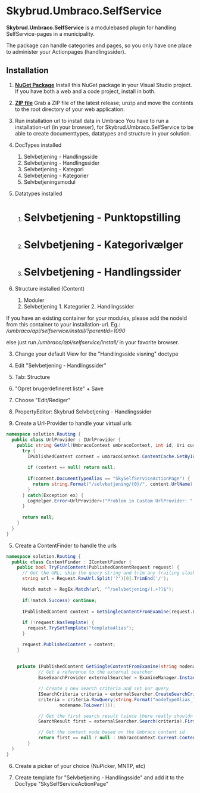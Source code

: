 Skybrud.Umbraco.SelfService
========================

**Skybrud.Umbraco.SelfService** is a modulebased plugin for handling SelfService-pages in a municipality.

The package can handle categories and pages, so you only have one place to administer your Actionpages (handlingssider).

## Installation

1. [**NuGet Package**][NuGetPackage]
Install this NuGet package in your Visual Studio project. If you have both a web and a code project, install in both.

1. [**ZIP file**][GitHubRelease]
Grab a ZIP file of the latest release; unzip and move the contents to the root directory of your web application.

2. Run installation url to install data in Umbraco
You have to run a installation-url (in your browser), for Skybrud.Umbraco.SelfService to be able to create documenttypes, datatypes and structure in your solution. 

  1. DocTypes installed
      1. Selvbetjening - Handlingsside
      2. Selvbetjening - Handlingssider
      3. Selvbetjening - Kategori
      4. Selvbetjening - Kategorier
      5. Selvbetjeningsmodul
      
  2. Datatypes installed
      1. # Selvbetjening - Punktopstilling
      2. # Selvbetjening - Kategorivælger
      3. # Selvbetjening - Handlingssider
      
  3. Structure installed (Content)
      1. Moduler
        1. Selvbetjening
          1. Kategorier
          2. Handlingssider
          

If you have an existing container for your modules, please add the nodeId from this container to your installation-url. Eg.: */umbraco/api/selfservice/install/?parentId=1090*

else just run */umbraco/api/selfservice/install/* in your favorite browser.

3. Change your default View for the "Handlingsside visning" doctype
  1. Edit "Selvbetjening - Handlingssider"
  2. Tab: Structure
  3. "Opret brugerdefineret liste" + Save
  4. Choose "Edit/Rediger"
  5. PropertyEditor: Skybrud Selvbetjening - Handlingssider

4. Create a Url-Provider to handle your virtual urls

```C#
namespace solution.Routing {
  public class UrlProvider : IUrlProvider {
    public string GetUrl(UmbracoContext umbracoContext, int id, Uri current, UrlProviderMode mode) {
      try {
        IPublishedContent content = umbracoContext.ContentCache.GetById(id);
        
        if (content == null) return null;
        
        if(content.DocumentTypeAlias == "SkySelfServiceActionPage") {
          return string.Format("/selvbetjening/{0}/", content.UrlName);
        }
      } catch(Exception ex) {
        LogHelper.Error<UrlProvider>("Problem in Custom UrlProvider: ", ex);
      }
      
      return null;
    }
  }
}
```


5. Create a ContentFinder to handle the urls
```C#
namespace solution.Routing {
  public class ContentFinder : IContentFinder {
    public bool TryFindContent(PublishedContentRequest request) {
      // Get the URL, skip the query string and trim any trailing slashes (so we can assume that they're not there)
      string url = Request.RawUrl.Split('?')[0].TrimEnd('/');

      Match match = RegEx.Match(url, "^/selvbetjening/(.+?)$");
      
      if(!match.Success) continue;
      
      IPublishedContent content = GetSingleContentFromExamine(request.Uri.AbsolutePath.Split('/').Last().TrimEnd(), "SkySelfServiceActionPage");
      
      if (!request.HasTemplate) {
        request.TrySetTemplate("templateAlias");
      }

      request.PublishedContent = content;
    }
    
    
    private IPublishedContent GetSingleContentFromExamine(string nodename, string documentTypeAlias) {
            // Get a reference to the external searcher
            BaseSearchProvider externalSearcher = ExamineManager.Instance.SearchProviderCollection["ExternalSearcher"];

            // Create a new search criteria and set our query
            ISearchCriteria criteria = externalSearcher.CreateSearchCriteria();
            criteria = criteria.RawQuery(string.Format("nodeTypeAlias_lci:{0}  +urlName_lci:{1}", documentTypeAlias.ToLower(),
                    nodename.ToLower()));

            // Get the first search result (since there really shouldn't be more with the same GUID)
            SearchResult first = externalSearcher.Search(criteria).FirstOrDefault();

            // Get the content node based on the Umbraco content id
            return first == null ? null : UmbracoContext.Current.ContentCache.GetById(first.Id);
        }
  }
}
``` 


6. Create a picker of your choice (NuPicker, MNTP, etc)

7. Create template for "Selvbetjening - Handlingsside" and add it to the DocType "SkySelfServiceActionPage"





[NuGetPackage]: https://www.nuget.org/packages/Skybrud.Umbraco.SelfService
[GitHubRelease]: https://github.com/skybrud/Skybrud.Umbraco.SelfService

